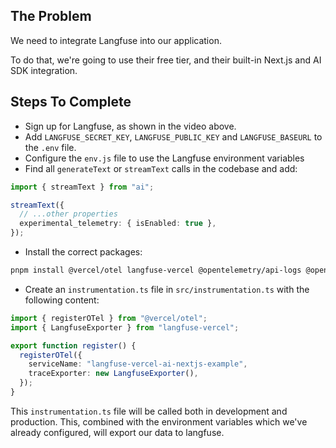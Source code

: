 ## The Problem

We need to integrate Langfuse into our application.

To do that, we're going to use their free tier, and their built-in Next.js and AI SDK integration.

## Steps To Complete

- Sign up for Langfuse, as shown in the video above.
- Add `LANGFUSE_SECRET_KEY`, `LANGFUSE_PUBLIC_KEY` and `LANGFUSE_BASEURL` to the `.env` file.
- Configure the `env.js` file to use the Langfuse environment variables
- Find all `generateText` or `streamText` calls in the codebase and add:

```ts
import { streamText } from "ai";

streamText({
  // ...other properties
  experimental_telemetry: { isEnabled: true },
});
```

- Install the correct packages:

```bash
pnpm install @vercel/otel langfuse-vercel @opentelemetry/api-logs @opentelemetry/instrumentation @opentelemetry/sdk-logs
```

- Create an `instrumentation.ts` file in `src/instrumentation.ts` with the following content:

```ts
import { registerOTel } from "@vercel/otel";
import { LangfuseExporter } from "langfuse-vercel";

export function register() {
  registerOTel({
    serviceName: "langfuse-vercel-ai-nextjs-example",
    traceExporter: new LangfuseExporter(),
  });
}
```

This `instrumentation.ts` file will be called both in development and production. This, combined with the environment variables which we've already configured, will export our data to langfuse.
